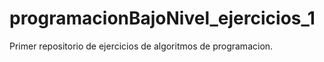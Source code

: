 # programacionBajoNivel_ejercicios_1
Primer repositorio de ejercicios de algoritmos de programacion.
